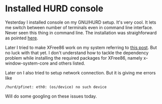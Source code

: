 
Installed HURD console
===

Yesterday I installed console on my GNU/HURD setup. It's very cool. It lets me switch between number of terminals even in command line interface. Never seen this thing in command line. The installation was straighforward as pointed [here](http://hurd.gnufans.org/bin/view/Hurd/HurdConsole). 

Later I tried to make XFree86 work on my system referring to [this post](http://hurd.gnufans.org/bin/view/Hurd/Xfree86). But no luck with that yet. I don't understand how to tackle the dependency problem while installing the required packages for XFree86, namely x-window-system-core and others listed. 

Later on I also tried to setup network connection. But it is giving me errors like 

    /hurd/pfinet: eth0: (os/device) no such device 

Will do some googling on these issues today.


